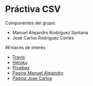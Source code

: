Práctiva CSV
===
Componentes del grupo:

* Manuel Alejandro Rodríguez Santana
* José Carlos Rodríguez Cortés

#Enlaces de interés

* [Travis](https://travis-ci.org/alu0100766950/CSV/builds)
* [Heroku](https://csvherokupl.herokuapp.com/)
* [Pruebas](http://alu0100766950.github.io/CSV/tests/)
* [Pagina Manuel Alejandro](http://alu0100716894.github.io/)
* [Pagina Jose Carlos](http://alu0100766950.github.io/)

